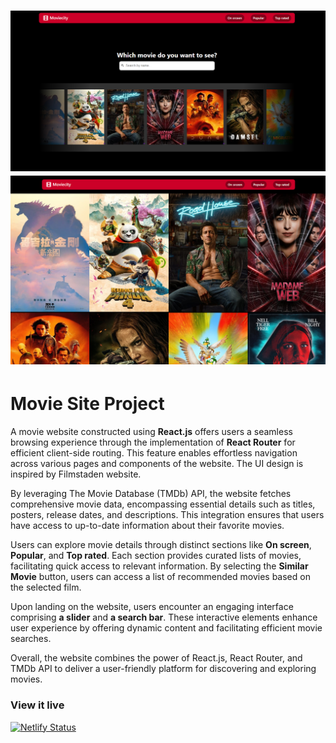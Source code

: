 <h1 align="center">
  <a href="">
    <img src="/src/assets/launch-page.png" alt="Project Banner Image">
  </a>
  <a href="">
    <img src="/src/assets/preview.png" alt="Project Banner Image">
  </a>
</h1>

# Movie Site Project

A movie website constructed using **React.js** offers users a seamless browsing experience through the implementation of **React Router** for efficient client-side routing. This feature enables effortless navigation across various pages and components of the website. The UI design is inspired by Filmstaden website.

By leveraging The Movie Database (TMDb) API, the website fetches comprehensive movie data, encompassing essential details such as titles, posters, release dates, and descriptions. This integration ensures that users have access to up-to-date information about their favorite movies.

Users can explore movie details through distinct sections like **On screen**, **Popular**, and **Top rated**. Each section provides curated lists of movies, facilitating quick access to relevant information. By selecting the **Similar Movie** button, users can access a list of recommended movies based on the selected film.

Upon landing on the website, users encounter an engaging interface comprising **a slider** and **a search bar**. These interactive elements enhance user experience by offering dynamic content and facilitating efficient movie searches.

Overall, the website combines the power of React.js, React Router, and TMDb API to deliver a user-friendly platform for discovering and exploring movies.

### View it live

[![Netlify Status](https://api.netlify.com/api/v1/badges/40529ee4-6a23-44bb-8cb7-77a33ec51c43/deploy-status)](https://app.netlify.com/sites/yifan-movie-website/deploys)
